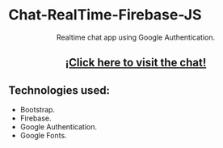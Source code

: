 # Chat-RealTime-Firebase-JS

<div align="center">
Realtime chat app using Google Authentication.
</div>

<div align="center">
 
<h2> 

[¡Click here to visit the chat!](https://chat-realtime-firebase-js.netlify.app/)

</h2>
</div>

## Technologies used:


- Bootstrap.
- Firebase.
- Google Authentication.
- Google Fonts.